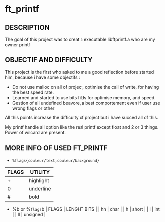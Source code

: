 # ft_printf

## DESCRIPTION

The goal of this project was to creat a executable libftprintf.a who are my owner printf

## OBJECTIF AND DIFFICULTY

This project is the first who asked to me a good reflection before started him, because i have some objectifs :

* Do not use malloc on all of project, optimise the call of write, for having the best speed rate.
* Learned and started to use bits filds for optimise memory, and speed.
* Gestion of all undefined beavore, a best comportement even if user use wrong flags or other

All this points increase the difficulty of project but i have succed all of this.

My printf handle all option like the real printf except float and 2 or 3 things.
Power of wilcard are present.

## MORE INFO OF USED FT_PRINTF

* `%flags{couleur/text,couleur/background}`

| FLAGS | UTILITY |
| --- | --- |
| + | highlight |
| 0 | underline |
| # | bold |

* %b or %`flags`b
| FLAGS | LENGHT BITS |
| hh | char |
| h | short |
| l | int |
| ll | unsigned |
